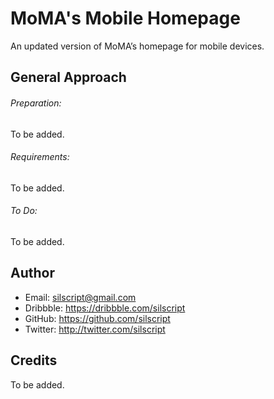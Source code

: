# MoMA's Mobile Homepage
An updated version of MoMA’s homepage for mobile devices.

## General Approach
###### Preparation:
To be added.

###### Requirements:
To be added.

###### To Do:
To be added.

## Author
- Email: silscript@gmail.com
- Dribbble: https://dribbble.com/silscript
- GitHub: https://github.com/silscript
- Twitter: http://twitter.com/silscript

## Credits
To be added.
